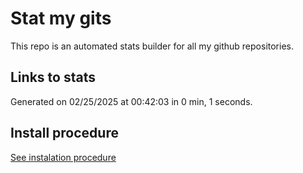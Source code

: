 # Stat my gits

This repo is an automated stats builder for all my github repositories.

## Links to stats


Generated on 02/25/2025 at 00:42:03 in 0 min, 1 seconds.

## Install procedure

[See instalation procedure](./src/install.md)

